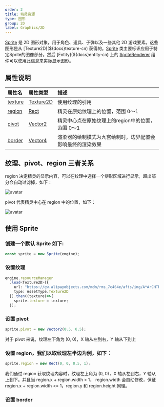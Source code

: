 ```yaml
---
order: 2
title: 精灵资源
type: 图形
group: 2D
label: Graphics/2D
---
```


[Sprite](${api}core/Sprite) 是 2D 图形对象，用于角色、道具、子弹以及一些其他 2D 游戏要素。这些图形是从 [Texture2D](${docs}texture-cn) 获得的。[Sprite](${api}core/Sprite) 类主要标识应用于特定Sprite的图像部分。然后 [Entity](${docs}entity-cn) 上的  [SpriteRenderer](${docs}sprite-renderer-cn) 组件可以使用此信息来实际显示图形。

## 属性说明

| 属性名 | 属性类型 | 描述 |
| :--- | :--- | :--- |
|[texture](${api}core/Sprite#texture)|[Texture2D](${api}core/Texture2D)|使用纹理的引用|
|[region](${api}core/Sprite#region)|[Rect](${api}math/Rect)|精灵在原始纹理上的位置，范围 0～1|
|[pivot](${api}core/Sprite#pivot)|[Vector2](${api}math/Vector2)|精灵中心点在原始纹理上的region中的位置，范围 0～1|
|[border](${api}core/Sprite#border)|[Vector4](${api}math/Vector4)|渲染器的绘制模式为九宫绘制时，边界配置会影响最终的渲染效果|

## 纹理、pivot、region 三者关系

region 决定精灵的显示内容，可以在纹理中选择一个矩形区域进行显示，超出部分会自动过滤掉，如下：

![avatar](https://gw.alipayobjects.com/mdn/rms_7c464e/afts/img/A*ABvvTJnUgpsAAAAAAAAAAAAAARQnAQ)

pivot 代表精灵中心在 region 中的位置，如下：

![avatar](https://gw.alipayobjects.com/mdn/rms_7c464e/afts/img/A*6RyQTpqE4dMAAAAAAAAAAAAAARQnAQ)

## 使用 Sprite

### 创建一个默认 Sprite 如下:
```typescript
const sprite = new Sprite(engine);
```
### 设置纹理
```typescript
engine.resourceManager
  .load<Texture2D>({
    url: "https://gw.alipayobjects.com/mdn/rms_7c464e/afts/img/A*ArCHTbfVPXUAAAAAAAAAAAAAARQnAQ",
    type: AssetType.Texture2D
  }).then((texture)=>{
    sprite.texture = texture;
  });
```
### 设置 pivot
```typescript
sprite.pivot = new Vector2(0.5, 0.5);
```
对于 pivot 来说，纹理左下角为 (0, 0)，X 轴从左到右，Y 轴从下到上
### 设置 region，我们以取纹理左半边为例，如下：
```typescript
sprite.region = new Rect(0, 0, 0.5, 1);
```
我们通过 region 获取纹理内容时，纹理左上角为 (0, 0)，X 轴从左到右，Y 轴从上到下。并且当 region.x + region.width > 1， region.width 会自动修改，保证 region.x + region.width <= 1，region.y 和 region.height 同理。

### 设置 border

<playground src="sprite-slice.ts"></playground>